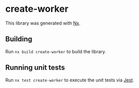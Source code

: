 # create-worker

This library was generated with [Nx](https://nx.dev).

## Building

Run `nx build create-worker` to build the library.

## Running unit tests

Run `nx test create-worker` to execute the unit tests via [Jest](https://jestjs.io).
